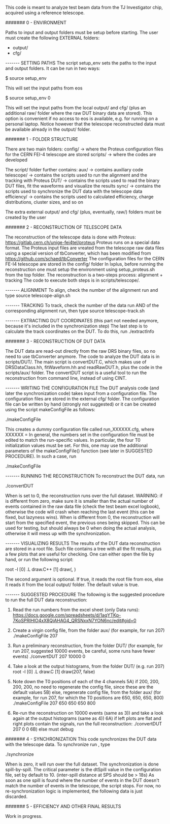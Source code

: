 This code is meant to analyze test beam data from the TJ Investigator chip, acquired using a reference telescope.

####### 0 - ENVIRONMENT

Paths to input and output folders must be setup before starting. The user must create the following EXTERNAL folders:
- output/ 
- cfg/

------- SETTING PATHS
The script setup_env sets the paths to the input and output folders. It can be run in two ways:

$ source setup_env

This will set the input paths from eos

$ source setup_env 0

This will set the input paths from the local output/ and cfg/ (plus an additional raw/ folder where the raw DUT binary data are stored). This option is convenient if no access to eos is available, e.g. for running on a personal laptop. Notice however that the telescope reconstructed data must be available already in the output/ folder.

####### 1 - FOLDER STRUCTURE

There are two main folders:
config/ -> where the Proteus configuration files for the CERN FEI-4 telescope are stored
scripts/ -> where the codes are developed

The script/ folder further contains:
aux/ -> contains auxiliary code
telescope/ -> contains the scripts used to run the alignment and the tracking with Proteus
DUT/ -> contains the scripts used to read the binary DUT files, fit the waveforms and visualize the results
sync/ -> contains the scripts used to synchronize the DUT data with the telescope data
efficiency/ -> contains the scripts used to calculated efficiency, charge distributions, cluster sizes, and so on

The extra external output/ and cfg/ (plus, eventually, raw/) folders must be created by the user

####### 2 - RECONSTRUCTION OF TELESCOPE DATA

The reconstruction of the telescope data is done with Proteus: https://gitlab.cern.ch/unige-fei4tel/proteus
Proteus runs on a special data format. The Proteus input files are vreated from the telescope raw data files using a special version of tbConverter, which has been modified from https://github.com/schaed/tbConverter
The configuration files for the CERN FE-I4 telescope are stored in the config/ folder
In lxplus, before running the reconstruction one must setup the environment using setup_proteus.sh from the top folder.
The reconstruction is a two-steps process: alignment + tracking
The code to execute both steps is in scripts/telescope/.

------- ALIGNMENT
To align, check the number of the alignment run and type
source telescope-align.sh <runNumber>

------- TRACKING
To track, check the number of the data run AND of the corresponding alignment run, then type
source telescope-track.sh <runNumber-data> <runNumber-align>

------- EXTRACTING DUT COORDINATES (this part not needed anymore, because it's included in the synchronization step)
The last step is to calculate the track coordinates on the DUT. To do this, run
./extractInfo <runNumber>

####### 3 - RECONSTRUCTION OF DUT DATA

The DUT data are read-out directly from the raw DRS binary files, so no need to use tbConverter anymore.
The code to analyze the DUT data is in scripts/DUT/.
The main script is convertDUT.C, which makes use of DRSDataClass.hh, fitWaveform.hh and readRawDUT.h, plus the code in the scripts/aux/ folder.
The convertDUT script is a useful tool to run the reconstruction from command line, instead of using CINT.

------- WRITING THE CONFIGURATION FILE
The DUT analysis code (and later the synchronization code) takes input from a configuration file.
The configuration files are stored in the external cfg/ folder.
The configuration file can be written by hand (strongly not suggested) or it can be created using the script makeConfigFile as follows:

./makeConfigFile <runNumber>

This creates a dummy configuration file called run_XXXXXX.cfg, where XXXXXX = <runNumber>
In general, the numbers set in the configuration file must be edited to match the run-specific values. In particular, the four T0 initialization values must be set. For this, one may use the additional parameters of the makeConfigFile() function (see later in SUGGESTED PROCEDURE). In such a case, run

./makeConfigFile <runNumber> <T00> <T01> <T02> <T03>

------- RUNNING THE RECONSTRUCTION
To reconstruct the DUT data, run

./convertDUT <runNumber> <nEvents> <eventStart>

When <nEvents> is set to 0, the reconstruction runs over the full dataset.
WARNING: if <nEvents> is different from zero, make sure it is smaller than the actual number of events contained in the raw data file (check the test beam excel logbook), otherwise the code will crash when reaching the last event (this can be fixed, but lazyness wins).
When <eventStart> is different from 0, the reconstruction will start from the specified event, the previous ones being skipped. This can be used for testing, but <eventStart> should always be 0 when doing the actual analysis, otherwise it will mess up with the synchronization.

------- VISUALIZING RESULTS
The results of the DUT data reconstruction are stored in a root file. Such file contains a tree with all the fit results, plus a few plots that are useful for checking. One can either open the file by hand, or run the following script:

root -l
[0] .L draw.C++
[1] draw(<runNumber>, <eos>)

The second argument is optional. If true, it reads the root file from eos, else it reads it from the local output/ folder. The default value is true.

------- SUGGESTED PROCEDURE
The following is the suggested procedure to run the full DUT data reconstruction:

1) Read the run numbers from the excel sheet (only Data runs):
https://docs.google.com/spreadsheets/d/1aqYTKp-7KoSPRIHlO4xX8QjAHAG4_QRSNxxN7YON6nc/edit#gid=0

2) Create a virgin config file, from the folder aux/ (for example, for run 207)
./makeConfigFile 207

3) Run a preliminary reconstruction, from the folder DUT/ (for example, for run 207, suggested 10000 events, be careful, some runs have fewer events)
./convertDUT 207 10000 0

4) Take a look at the output histograms, from the folder DUT/ (e.g. run 207)
root -l
[0] .L draw.C
[1] draw(207, false)

5) Note down the T0 positions of each of the 4 channels
5A) if 200, 200, 200, 200, no need to regenerate the config file, since these are the default values
5B) else, regenerate config file, from the folder aux/ (for example, for run 207, for which the T0 positions are 650, 650, 650, 800)
./makeConfigFile 207 650 650 650 800

6) Re-run the reconstruction on 10000 events (same as 3)) and take a look again at the output histograms (same as 4))
6A) if left plots are flat and right plots contain the signals, run the full reconstruction:
./convertDUT 207 0 0
6B) else must debug

####### 4 - SYNCHRONIZATION
This code synchronizes the DUT data with the telescope data.
To synchronize run <runNumber>, type

./synchronize <runNumber> <nEvents>

When <nEvents> is zero, it will run over the full dataset.
The synchronization is done spill-by-spill. The critical parameter is the dtSpill value in the configuration file, set by default to 10. (inter-spill distance at SPS should be > 18s)
As soon as one spill is found where the number of events in the DUT doesn't match the number of events in the telescope, the script stops. For now, no re-synchronization logic is implemented, the following data is just discarded.

####### 5 - EFFICIENCY AND OTHER FINAL RESULTS

Work in progress.